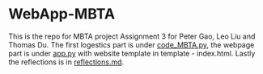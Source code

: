 # WebApp-MBTA
 This is the repo for MBTA project Assignment 3 for Peter Gao, Leo Liu and Thomas Du. The first logestics part is under [code_MBTA.py](code_MBTA.py), the webpage part is under [app.py](app.py) with website template in template - index.html. Lastly the reflections is in [reflections.md](reflections.md). 
